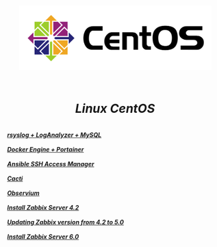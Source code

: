  <br/>
<p align="center">
<img src="./centos-linux.png" width="450" height="150"/>
</p><br/>
<h1 align="Center"><i>Linux CentOS</i></h1>
 <br/>
<i> <a href="https://github.com/dimoroz772/Linux_CentOS/blob/main/rsyslog%2BLogAnalyzer%2BMySQL"><b>rsyslog + LogAnalyzer + MySQL</b></a><br/><i/>
 <br/>
<i> <a href="https://github.com/dimoroz772/Linux_CentOS/blob/main/Docker_Engine%2BPortainer"><b>Docker Engine + Portainer</b></a><br/><i/>
 <br/>
<i> <a href="https://github.com/dimoroz772/Linux_CentOS/blob/main/Ansible_SSH_Access_Manager"><b>Ansible SSH Access Manager</b></a><br/><i/>
 <br/>
<i> <a href="https://github.com/dimoroz772/Linux_CentOS/blob/main/Cacti"><b>Cacti</b></a><br/><i/>
 <br/>
<i> <a href="https://github.com/dimoroz772/Linux_CentOS/blob/main/Observium"><b>Observium</b></a><br/><i/>
  <br/>
<i> <a href="https://github.com/dimoroz772/Linux_CentOS/blob/main/Install_Zabbix_Server_4.2"><b>Install Zabbix Server 4.2</b></a><br/><i/>
  <br/>
<i> <a href="https://github.com/dimoroz772/Linux_CentOS/blob/main/Updating_Zabbix_version_from_4.2_to_5.0"><b>Updating Zabbix version from 4.2 to 5.0</b></a><br/><i/>
  <br/>
<i> <a href="https://github.com/dimoroz772/Linux_CentOS/blob/main/Install_Zabbix_Server_6.0"><b>Install Zabbix Server 6.0</b></a><br/><i/>

